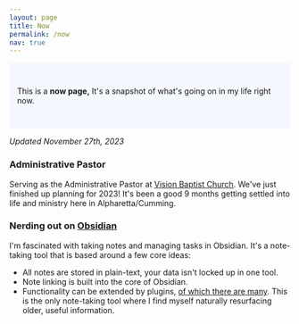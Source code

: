 ```yaml
---
layout: page
title: Now
permalink: /now
nav: true
---
```

<p style="padding: 3em 1em; background: #f5f7ff; border-radius: 4px;">
This is a <strong>now page,</strong> It's a snapshot of what's going on in my life right now.
</p>

*Updated November 27th, 2023*
### Administrative Pastor

Serving as the Administrative Pastor at [Vision Baptist Church](https://visionbaptist.com). We've just finished up planning for 2023! It's been a good 9 months getting settled into life and ministry here in Alpharetta/Cumming.

### Nerding out on [Obsidian](https://obsidian.md/)

I'm fascinated with taking notes and managing tasks in Obsidian. It's a note-taking tool that is based around a few core ideas:
- All notes are stored in plain-text, your data isn't locked up in one tool.
- Note linking is built into the core of Obsidian.
- Functionality can be extended by plugins, [of which there are many](https://obsidian.md/plugins).
This is the only note-taking tool where I find myself naturally resurfacing older, useful information.

